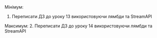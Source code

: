 Мінімум:
1. Переписати ДЗ до уроку 13 використовуючи лямбди та StreamAPI

Максимум:
2. Переписати ДЗ до уроку 14 використовуючи лямбди та StreamAPI 
